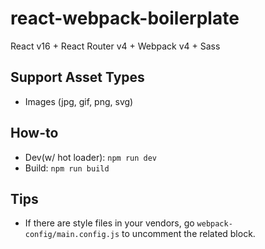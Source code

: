 # react-webpack-boilerplate

React v16 + React Router v4 + Webpack v4 + Sass

## Support Asset Types

- Images (jpg, gif, png, svg)

## How-to

- Dev(w/ hot loader): `npm run dev`
- Build: `npm run build`

## Tips

- If there are style files in your vendors, go `webpack-config/main.config.js` to uncomment the related block.